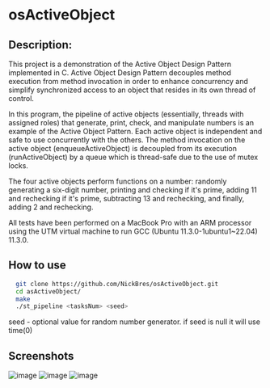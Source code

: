# osActiveObject

## Description:

This project is a demonstration of the Active Object Design Pattern implemented in C. Active Object Design Pattern decouples method execution from method invocation in order to enhance concurrency and simplify synchronized access to an object that resides in its own thread of control.

In this program, the pipeline of active objects (essentially, threads with assigned roles) that generate, print, check, and manipulate numbers is an example of the Active Object Pattern. Each active object is independent and safe to use concurrently with the others. The method invocation on the active object (enqueueActiveObject) is decoupled from its execution (runActiveObject) by a queue which is thread-safe due to the use of mutex locks.

The four active objects perform functions on a number: randomly generating a six-digit number, printing and checking if it's prime, adding 11 and rechecking if it's prime, subtracting 13 and rechecking, and finally, adding 2 and rechecking.

All tests have been performed on a MacBook Pro with an ARM processor using the UTM virtual machine to run GCC (Ubuntu 11.3.0-1ubuntu1~22.04) 11.3.0.

## How to use

```sh
  git clone https://github.com/NickBres/osActiveObject.git
  cd asActiveObject/
  make
  ./st_pipeline <tasksNum> <seed>
   ```
 seed - optional value for random number generator. if seed is null it will use time(0)
 
 ## Screenshots
 
 ![image](https://github.com/NickBres/osActiveObject/assets/70432147/5ac90e85-a137-41ef-a717-80c02158fa2e)
![image](https://github.com/NickBres/osActiveObject/assets/70432147/ec69405e-fc6c-4303-b046-56371cf3849b)
![image](https://github.com/NickBres/osActiveObject/assets/70432147/380c571f-af84-4ccc-a2e6-f3041cbf151a)
